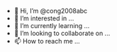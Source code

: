 - 👋 Hi, I’m @cong2008abc
- 👀 I’m interested in ...
- 🌱 I’m currently learning ...
- 💞️ I’m looking to collaborate on ...
- 📫 How to reach me ...

<!---
cong2008abc/cong2008abc is a ✨ special ✨ repository because its `README.md` (this file) appears on your GitHub profile.
You can click the Preview link to take a look at your changes.
--->
